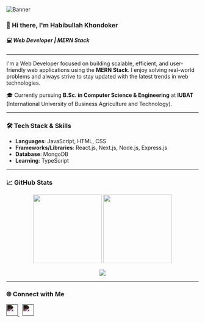 ![Banner](https://media.licdn.com/dms/image/v2/D5616AQGsFgT_Ucmpfg/profile-displaybackgroundimage-shrink_350_1400/profile-displaybackgroundimage-shrink_350_1400/0/1719846559606?e=1754524800&v=beta&t=4EaOEUyh_pdWA5FKlEyltV4e2Hra3h9f9JlH1vk-SdY)

### 👋 Hi there, I'm Habibullah Khondoker

##### 💻 Web Developer | MERN Stack

---

I'm a Web Developer focused on building scalable, efficient, and user-friendly web applications using the **MERN Stack**. I enjoy solving real-world problems and always strive to stay updated with the latest trends in web technologies.

🎓 Currently pursuing **B.Sc. in Computer Science & Engineering** at **IUBAT** (International University of Business Agriculture and Technology).  

---

### 🛠️ Tech Stack & Skills

- **Languages**: JavaScript, HTML, CSS  
- **Frameworks/Libraries**: React.js, Next.js, Node.js, Express.js  
- **Database**: MongoDB  
- **Learning**: TypeScript  

---

### 📈 GitHub Stats

<p align="center">
  <img src="https://github-readme-stats.vercel.app/api?username=Habibullah-KH&show_icons=true&hide_border=true&theme=transparent" height="180" />
  <img src="https://github-readme-stats.vercel.app/api/top-langs/?username=Habibullah-KH&layout=compact&hide_border=true&theme=transparent" height="180" />
</p>

<p align="center">
  <img src="https://streak-stats.demolab.com/?user=Habibullah-KH&hide_border=true&theme=transparent" />
</p>

---

### 🌐 Connect with Me

<p>
  <a href="https://github.com/Habibullah-KH" target="_blank">
    <img 
      src="https://cdn.jsdelivr.net/npm/simple-icons@3.0.1/icons/github.svg" 
      alt="GitHub" 
      height="30" 
      style="filter: invert(1);"
    />
  </a>
  &nbsp;
  <a href="https://www.linkedin.com/in/habibullah-khandokar/" target="_blank">
    <img 
      src="https://cdn.jsdelivr.net/npm/simple-icons@3.0.1/icons/linkedin.svg" 
      alt="LinkedIn" 
      height="30" 
      style="filter: invert(1);"
    />
  </a>
</p>

